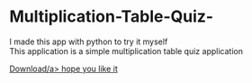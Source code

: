 # Multiplication-Table-Quiz-
I made this app with python to try it myself<br>
This application is a simple multiplication table quiz application<br>

<a href="https://www.">Download/a>
hope you like it
